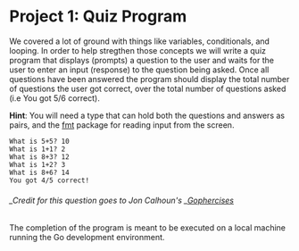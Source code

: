 # Project 1: Quiz Program

We covered a lot of ground with things like variables, conditionals, and looping. In order to help stregthen those concepts we will write a quiz program that displays \(prompts\) a question to the user and waits for the user to enter an input \(response\) to the question being asked. Once all questions have been answered the program should display the total number of questions the user got correct, over the total number of questions asked \(i.e You got 5/6 correct\). 

**Hint**: You will need a type that can hold both the questions and answers as pairs, and the [fmt](https://godoc.org/fmt#Scanln) package for reading input from the screen.

```
What is 5+5? 10
What is 1+1? 2
What is 8+3? 12
What is 1+2? 3
What is 8+6? 14
You got 4/5 correct!
```

###### _Credit for this question goes to Jon Calhoun's _[_Gophercises_](https://gophercises.com)



The completion of the program is meant to be executed on a local machine running the Go development environment.

